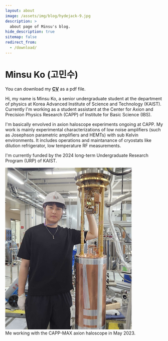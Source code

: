 ```yaml
---
layout: about
image: /assets/img/blog/hydejack-9.jpg
description: >
  about page of Minsu's blog.
hide_description: true
sitemap: false
redirect_from:
  - /download/
---
```


# Minsu Ko (고민수)

You can download my **[CV]** as a pdf file.

Hi, my name is Minsu Ko, a senior undergraduate student at the department of physics at Korea Advanced Institute of Science and Technology (KAIST). Currently I'm working as a student assistant at the Center for Axion and Precision Physics Research (CAPP) of Institute for Basic Science (IBS).

I'm basically envolved in axion haloscope experiments ongoing at CAPP. My work is mainly experimental characterizations
of low noise amplifiers (such as Josephson parametric amplifiers and HEMTs) with sub Kelvin environments. It includes operations
and maintanance of cryostats like dilution refrigerator, low temperature RF measurements.

I'm currently funded by the 2024 long-term Undergraduate Research Program (URP) of KAIST. 

<p align="left">
  <img src="/assets/img/me_MAX.jpg" style="width:80%; height:auto;"/>
  <br>
  Me working with the CAPP-MAX axion haloscope in May 2023.
</p>
<div style="clear:both;"></div>


[CV]: /distributions/CV_minsu_240207.pdf
